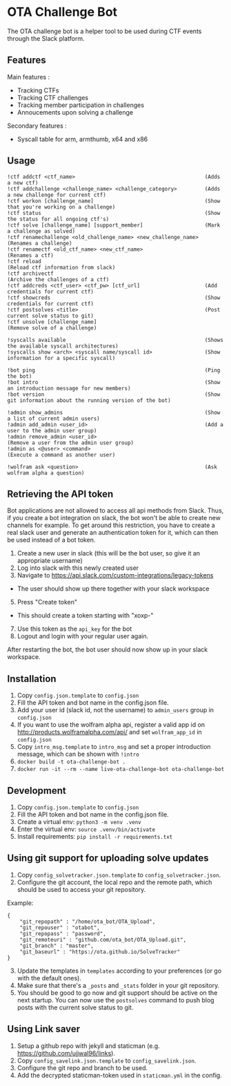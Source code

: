 # OTA Challenge Bot

The OTA challenge bot is a helper tool to be used during CTF events
through the Slack platform.

## Features

Main features :
- Tracking CTFs
- Tracking CTF challenges
- Tracking member participation in challenges
- Annoucements upon solving a challenge

Secondary features :
- Syscall table for arm, armthumb, x64 and x86

## Usage

```
!ctf addctf <ctf_name>                                          (Adds a new ctf)
!ctf addchallenge <challenge_name> <challenge_category>         (Adds a new challenge for current ctf)
!ctf workon [challenge_name]                                    (Show that you're working on a challenge)
!ctf status                                                     (Show the status for all ongoing ctf's)
!ctf solve [challenge_name] [support_member]                    (Mark a challenge as solved)
!ctf renamechallenge <old_challenge_name> <new_challenge_name>  (Renames a challenge)
!ctf renamectf <old_ctf_name> <new_ctf_name>                    (Renames a ctf)
!ctf reload                                                     (Reload ctf information from slack)
!ctf archivectf                                                 (Archive the challenges of a ctf)
!ctf addcreds <ctf_user> <ctf_pw> [ctf_url]                     (Add credentials for current ctf)
!ctf showcreds                                                  (Show credentials for current ctf)
!ctf postsolves <title>                                         (Post current solve status to git)
!ctf unsolve [challenge_name]                                   (Remove solve of a challenge)

!syscalls available                                             (Shows the available syscall architectures)
!syscalls show <arch> <syscall name/syscall id>                 (Show information for a specific syscall)

!bot ping                                                       (Ping the bot)
!bot intro                                                      (Show an introduction message for new members)
!bot version                                                    (Show git information about the running version of the bot)

!admin show_admins                                              (Show a list of current admin users)
!admin add_admin <user_id>                                      (Add a user to the admin user group)
!admin remove_admin <user_id>                                   (Remove a user from the admin user group)
!admin as <@user> <command>                                     (Execute a command as another user)

!wolfram ask <question>                                         (Ask wolfram alpha a question)
```

## Retrieving the API token

Bot applications are not allowed to access all api methods from Slack. Thus, if
you create a bot integration on slack, the bot won't be able to create new
channels for example. To get around this restriction, you have to create a real
slack user and generate an authentication token for it, which can then be used
instead of a bot token.

1. Create a new user in slack (this will be the bot user, so give it an appropriate username)
2. Log into slack with this newly created user
3. Navigate to https://api.slack.com/custom-integrations/legacy-tokens
  * The user should show up there together with your slack workspace
5. Press "Create token"
  * This should create a token starting with "xoxp-"
7. Use this token as the `api_key` for the bot
8. Logout and login with your regular user again.

After restarting the bot, the bot user should now show up in your slack workspace.


## Installation

1. Copy `config.json.template` to `config.json`
2. Fill the API token and bot name in the config.json file.
3. Add your user id (slack id, not the username) to `admin_users` group in `config.json`
4. If you want to use the wolfram alpha api, register a valid app id on http://products.wolframalpha.com/api/ and set `wolfram_app_id` in `config.json`
5. Copy `intro_msg.template` to `intro_msg` and set a proper introduction message, which can be shown with `!intro`
6. `docker build -t ota-challenge-bot .`
7. `docker run -it --rm --name live-ota-challenge-bot ota-challenge-bot`


## Development

1. Copy `config.json.template` to `config.json`
2. Fill the API token and bot name in the config.json file.
3. Create a virtual env: `python3 -m venv .venv`
4. Enter the virtual env: `source .venv/bin/activate`
5. Install requirements: `pip install -r requirements.txt`


## Using git support for uploading solve updates

1. Copy `config_solvetracker.json.template` to `config_solvetracker.json`.
2. Configure the git account, the local repo and the remote path, which should be used to access your git repository.

Example:
```
{
    "git_repopath" : "/home/ota_bot/OTA_Upload",
    "git_repouser" : "otabot",
    "git_repopass" : "password",
    "git_remoteuri" : "github.com/ota_bot/OTA_Upload.git",
    "git_branch" : "master",
    "git_baseurl" : "https://ota.github.io/SolveTracker"
}
```

3. Update the templates in `templates` according to your preferences (or go with the default ones).
4. Make sure that there's a `_posts` and `_stats` folder in your git repository.
4. You should be good to go now and git support should be active on the next startup. You can now use the `postsolves` command to push blog posts with the current solve status to git.


## Using Link saver

1. Setup a github repo with jekyll and staticman (e.g. https://github.com/ujjwal96/links).
2. Copy `config_savelink.json.template` to `config_savelink.json`.
3. Configure the git repo and branch to be used.
4. Add the decrypted staticman-token used in `staticman.yml` in the config.
